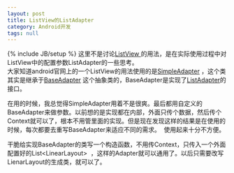 ```yaml
---
layout: post
title: ListView的ListAdapter
category: Android开发
tags: null
---
```

{% include JB/setup %}
这里不是讨论<a title="ListView" href="http://developer.android.com/reference/android/widget/ListView.html" target="_blank">ListView </a>的用法，是在实际使用过程中对ListView中的配置参数ListAdapter的一些思考。  
大家知道android官网上的一个ListView的用法使用的是<a title="ListAdapter" href="http://developer.android.com/reference/android/widget/ListAdapter.html" target="_blank">SimpleAdapter</a> ，这个类其实是继承于<a href="http://developer.android.com/reference/android/widget/BaseAdapter.html" target="_blank">BaseAdapter</a> 这个抽象类的，BaseAdapter是实现了<a href="http://developer.android.com/reference/android/widget/ListAdapter.html" target="_blank">ListAdapter</a>的接口。  
  
在用的时候，我总觉得SimpleAdapter用着不是很爽。最后都用自定义的BaseAdapter来做参数。以前想的是实现都在内部，外面只传个数据，然后传个Context就可以了，根本不用管里面的实现。但是现在发现这样的结果是在使用的时候，每次都要去重写BaseAdapter来适应不同的需求。  使用起来十分不方便。  
  
干脆给实现BaseAdapter的类写一个构造函数，不用传Context，只传入一个外面配置好的List&lt;LinearLayout&gt;  ，这样的Adapter就可以通用了。以后只需要改写LienarLayout的生成类，就可以了。